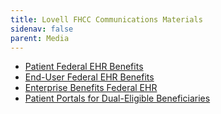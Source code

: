 ```yaml
---
title: Lovell FHCC Communications Materials
sidenav: false
parent: Media
---
```

- [Patient Federal EHR Benefits](https://www.fehrm.gov/images/lovell-patient-benefits_federal-ehr-benefits_010524_508ed.pdf)
- [End-User Federal EHR Benefits](https://www.fehrm.gov/images/lovell-end-user-benefits_federal-ehr-benefits_010524_508ed.pdf)
- [Enterprise Benefits Federal EHR](https://www.fehrm.gov/images/lovell-enterprise-benefits_federal-ehr-benefits_010524_508ed.pdf)
- [Patient Portals for Dual-Eligible Beneficiaries](https://www.fehrm.gov/images/lovell-fhcc-patient-portals-2-pager_lovell-fhcc-branded_20240210_508.pdf)




